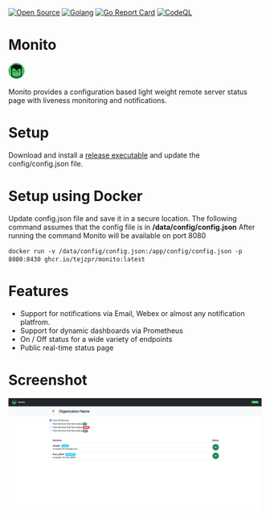 [![Open Source](https://img.shields.io/badge/Open%20Source-%20-green?logo=open-source-initiative&logoColor=white&color=blue&labelColor=blue)](https://en.wikipedia.org/wiki/Open_source)
[![Golang](https://img.shields.io/badge/-Go%20Lang-blue?logo=go&logoColor=white)](https://golang.org)
[![Go Report Card](https://goreportcard.com/badge/github.com/tejzpr/monito)](https://goreportcard.com/report/github.com/tejzpr/monito)
[![CodeQL](https://github.com/tejzpr/monito/actions/workflows/codeql-analysis.yml/badge.svg?branch=main)](https://github.com/tejzpr/monito/actions/workflows/codeql-analysis.yml)

# Monito
![Monito](https://github.com/tejzpr/monito/blob/main/public/static/favicon/favicon-32x32.png?raw=true)

Monito provides a configuration based light weight remote server status page with liveness monitoring and notifications. 

# Setup
Download and install a [release executable](https://github.com/tejzpr/monito/releases) and update the config/config.json file.

# Setup using Docker
Update config.json file and save it in a secure location. The following command assumes that the config file is in **/data/config/config.json** After running the command Monito will be available on port 8080
```
docker run -v /data/config/config.json:/app/config/config.json -p 8080:8430 ghcr.io/tejzpr/monito:latest
```

# Features
* Support for notifications via Email, Webex or almost any notification platfrom.
* Support for dynamic dashboards via Prometheus
* On / Off status for a wide variety of endpoints
* Public real-time status page

# Screenshot
![Screenshot](https://github.com/tejzpr/monito/blob/main/screenshots/sshot-1.png?raw=true)
